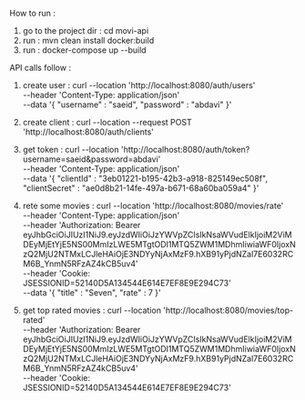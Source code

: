 How to run :

1. go to the project dir : cd movi-api
2. run : mvn clean install docker:build
3. run :  docker-compose up --build

API calls follow :

1. create user :
   curl --location 'http://localhost:8080/auth/users' \
   --header 'Content-Type: application/json' \
   --data '{
   "username" : "saeid",
   "password" : "abdavi"
   }'

2. create client :
   curl --location --request POST 'http://localhost:8080/auth/clients'

3. get token :
   curl --location 'http://localhost:8080/auth/token?username=saeid&password=abdavi' \
   --header 'Content-Type: application/json' \
   --data '{
   "clientId" : "3eb01221-b195-42b3-a918-825149ec508f",
   "clientSecret" : "ae0d8b21-14fe-497a-b671-68a60ba059a4"
   }'

4. rete some movies :
   curl --location 'http://localhost:8080/movies/rate' \
   --header 'Content-Type: application/json' \
   --header 'Authorization: Bearer
   eyJhbGciOiJIUzI1NiJ9.eyJzdWIiOiJzYWVpZCIsIkNsaWVudElkIjoiM2ViMDEyMjEtYjE5NS00MmIzLWE5MTgtODI1MTQ5ZWM1MDhmIiwiaWF0IjoxNzQ2MjU2NTMxLCJleHAiOjE3NDYyNjAxMzF9.hXB91yPjdNZal7E6032RCM6B_YnmN5RFzAZ4kCB5uv4' \
   --header 'Cookie: JSESSIONID=52140D5A134544E614E7EF8E9E294C73' \
   --data '{
   "title" : "Seven",
   "rate" : 7
   }'

5. get top rated movies :
   curl --location 'http://localhost:8080/movies/top-rated' \
   --header 'Authorization: Bearer
   eyJhbGciOiJIUzI1NiJ9.eyJzdWIiOiJzYWVpZCIsIkNsaWVudElkIjoiM2ViMDEyMjEtYjE5NS00MmIzLWE5MTgtODI1MTQ5ZWM1MDhmIiwiaWF0IjoxNzQ2MjU2NTMxLCJleHAiOjE3NDYyNjAxMzF9.hXB91yPjdNZal7E6032RCM6B_YnmN5RFzAZ4kCB5uv4' \
   --header 'Cookie: JSESSIONID=52140D5A134544E614E7EF8E9E294C73'